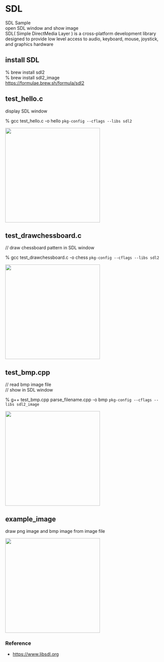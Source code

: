 SDL
===============

SDL Sample <br/>
open SDL window and show image <br/>
SDL( Simple DirectMedia Layer ) is a cross-platform development library <br/>
designed to provide low level access to audio, keyboard, mouse, joystick, and graphics hardware <br/>


## install SDL
% brew install sdl2 <br/>
% brew install sdl2_image <br/>
https://formulae.brew.sh/formula/sdl2 <br/>

## test_hello.c
display SDL window <br/>

% gcc test_hello.c -o hello `pkg-config --cflags --libs sdl2`

<image src="https://raw.githubusercontent.com/ohwada/MAC_cpp_Samples/master/SDL/result/screenshot_hello.png" width="300" /><br/>

## test_drawchessboard.c
// draw chessboard pattern in SDL window <br/>

% gcc test_drawchessboard.c -o chess `pkg-config --cflags --libs sdl2`

<image src="https://raw.githubusercontent.com/ohwada/MAC_cpp_Samples/master/SDL/result/screenshot_chess.png" width="300" /><br/>

## test_bmp.cpp
// read bmp image file <br/>
// show in SDL window <br/>

% g++ test_bmp.cpp parse_filename.cpp -o bmp `pkg-config --cflags --libs sdl2_image` <br/>

<image src="https://raw.githubusercontent.com/ohwada/MAC_cpp_Samples/master/SDL/result/screenshot_uparrow.png" width="300" /><br/>

## example_image
draw png image and bmp image from image file <br/>

<image src="https://raw.githubusercontent.com/ohwada/MAC_cpp_Samples/master/SDL/example_image/result/screenshot_mysdl.png" width="300" /><br/>

### Reference <br/>
- https://www.libsdl.org

